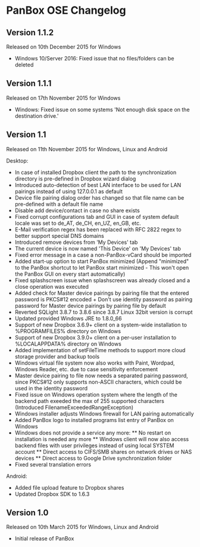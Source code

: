 PanBox OSE Changelog
====================

Version 1.1.2
-------------

Released on 10th December 2015 for Windows

* Windows 10/Server 2016: Fixed issue that no files/folders can be deleted

Version 1.1.1
-------------

Released on 17th November 2015 for Windows

* Windows: Fixed issue on some systems 'Not enough disk space on the destination drive.'

Version 1.1
-----------

Released on 11th November 2015 for Windows, Linux and Android

Desktop:

* In case of installed Dropbox client the path to the synchronization directory is pre-defined in Dropbox wizard dialog
* Introduced auto-detection of best LAN interface to be used for LAN pairings instead of using 127.0.0.1 as default
* Device file pairing dialog order has changed so that file name can be pre-defined with a default file name
* Disable add device/contact in case no share exists
* Fixed corrupt configurations tab and GUI in case of system default locale was set to de_AT, de_CH, en_UZ, en_GB, etc.
* E-Mail verification regex has been replaced with RFC 2822 regex to better support special DNS domains
* Introduced remove devices from 'My Devices' tab
* The current device is now named 'This Device' on 'My Devices' tab
* Fixed error message in a case a non-PanBox-vCard should be imported
* Added start-up option to start PanBox minimized (Append "minimized" to the PanBox shortcut to let PanBox start minimized - This won't open the PanBox GUI on every start automatically)
* Fixed splashscreen issue when splashscreen was already closed and a close operation was executed
* Added check for Master device pairings by pairing file that the entered password is PKCS#12 encoded + Don't use identity password as pairing password for Master device pairings by pairing file by default
* Reverted SQLight 3.8.7 to 3.8.6 since 3.8.7 Linux 32bit version is corrupt
* Updated provided Windows JRE to 1.8.0_66
* Support of new Dropbox 3.6.9+ client on a system-wide installation to %PROGRAMFILES% directory on Windows
* Support of new Dropbox 3.9.0+ client on a per-user installation to %LOCALAPPDATA% directory on Windows
* Added implementation of setFileTime methods to support more cloud storage provider and backup tools
* Windows virtual file system now also works with Paint, Wordpad, Windows Reader, etc. due to case sensitivity enforcement
* Master device pairing to file now needs a separated pairing password, since PKCS#12 only supports non-ASCII characters, which could be used in the identity password
* Fixed issue on Windows operation system where the length of the backend path exeeded the max of 255 supported characters (Introduced FilenameExceededRangeException)
* Windows installer adjusts Windows firewall for LAN pairing automatically
* Added PanBox logo to installed programs list entry of PanBox on Windows
* Windows does not provide a service any more:
 ** No restart on installation is needed any more
 ** Windows client will now also access backend files with user privileges instead of using local SYSTEM account
 ** Direct access to CIFS/SMB shares on network drives or NAS devices
 ** Direct access to Google Drive synchronization folder
* Fixed several translation errors

Android:

* Added file upload feature to Dropbox shares
* Updated Dropbox SDK to 1.6.3

Version 1.0
-----------

Released on 10th March 2015 for Windows, Linux and Android

* Initial release of PanBox